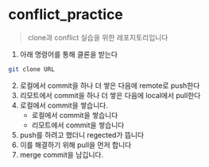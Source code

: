 # conflict_practice
> clone과 conflict 실습을 위한 레포지토리입니다


1. 아래 명령어를 통해 클론을 받는다
```bash
git clone URL
```

2. 로컬에서 commit을 하나 더 쌓은 다음에 remote로 push한다
3. 리모트에서 commit을 하나 더 쌓은 다음에 local에서 pull한다
4. 로컬에서 commit을 쌓습니다.
    - 로컬에서 commit을 쌓습니다
    - 리모트에서 commit을 쌓습니다
  5. push를 하려고 했더니 regected가 뜹니다
  6. 이를 해결하기 위해 pull을 먼저 합니다
  7. merge commit을 남깁니다.